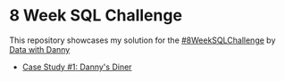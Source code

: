 # 8 Week SQL Challenge

This repository showcases my solution for the [#8WeekSQLChallenge](https://8weeksqlchallenge.com/) by [Data with Danny](https://www.datawithdanny.com/)

- [Case Study #1: Danny's Diner](https://github.com/veekool/8-Week-SQL-Challenge/tree/main/Case%20Study%20%231%20-%20Danny's%20Diner)
